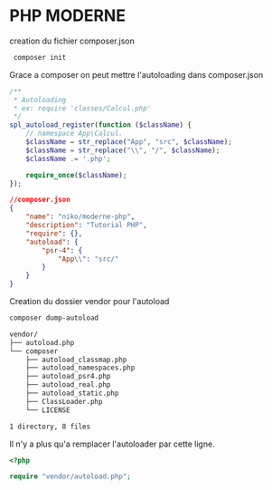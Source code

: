 # PHP MODERNE

creation du fichier composer.json

```Bash
 composer init
```

Grace a composer on peut mettre l'autoloading dans composer.json

```php
/**
 * Autoloading
 * ex: require 'classes/Calcul.php'
 */
spl_autoload_register(function ($className) {
    // namespace App\Calcul.
    $className = str_replace("App", "src", $className);
    $className = str_replace("\\", "/", $className);
    $className .= '.php';

    require_once($className);
});
```

```Json
//composer.json
{
    "name": "niko/moderne-php",
    "description": "Tutorial PHP",
    "require": {},
    "autoload": {
        "psr-4": {
            "App\\": "src/"
        }
    }
}
```

Creation du dossier vendor pour l'autoload

```Bash
composer dump-autoload
```

```Bash
vendor/
├── autoload.php
└── composer
    ├── autoload_classmap.php
    ├── autoload_namespaces.php
    ├── autoload_psr4.php
    ├── autoload_real.php
    ├── autoload_static.php
    ├── ClassLoader.php
    └── LICENSE

1 directory, 8 files
```

Il n'y a plus qu'a remplacer l'autoloader par cette ligne.

```php
<?php

require "vendor/autoload.php";
```
